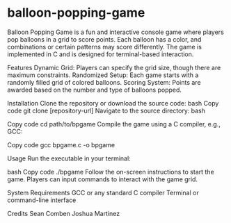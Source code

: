 # balloon-popping-game
Balloon Popping Game is a fun and interactive console game where players pop balloons in a grid to score points. Each balloon has a color, and combinations or certain patterns may score differently. The game is implemented in C and is designed for terminal-based interaction.

Features
Dynamic Grid: Players can specify the grid size, though there are maximum constraints.
Randomized Setup: Each game starts with a randomly filled grid of colored balloons.
Scoring System: Points are awarded based on the number and type of balloons popped.

Installation
Clone the repository or download the source code:
bash
Copy code
git clone [repository-url]
Navigate to the source directory:
bash

Copy code
cd path/to/bpgame
Compile the game using a C compiler, e.g., GCC:

Copy code
gcc bpgame.c -o bpgame

Usage
Run the executable in your terminal:

bash
Copy code
./bpgame
Follow the on-screen instructions to start the game. Players can input commands to interact with the game grid.

System Requirements
GCC or any standard C compiler
Terminal or command-line interface

Credits
Sean Comben
Joshua Martinez
